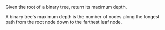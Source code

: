 Given the root of a binary tree, return its maximum depth.

A binary tree's maximum depth is the number of nodes along the longest path from the root node down to the farthest leaf node.

